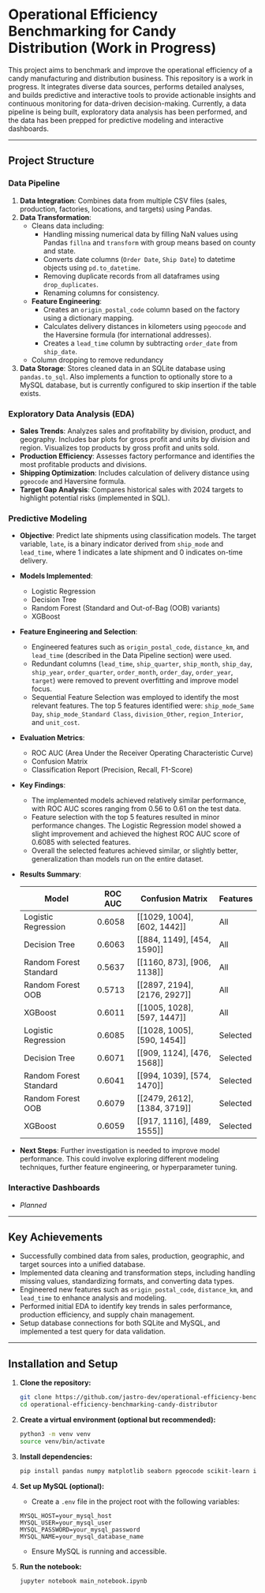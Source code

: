 # Operational Efficiency Benchmarking for Candy Distribution (Work in Progress)

This project aims to benchmark and improve the operational efficiency of a candy manufacturing and distribution business. This repository is a work in progress. It integrates diverse data sources, performs detailed analyses, and builds predictive and interactive tools to provide actionable insights and continuous monitoring for data-driven decision-making. Currently, a data pipeline is being built, exploratory data analysis has been performed, and the data has been prepped for predictive modeling and interactive dashboards.

---

## Project Structure

### **Data Pipeline**
1. **Data Integration**: Combines data from multiple CSV files (sales, production, factories, locations, and targets) using Pandas.
2. **Data Transformation**:
   - Cleans data including:
     - Handling missing numerical data by filling NaN values using Pandas `fillna` and `transform` with group means based on county and state.
     - Converts date columns (`Order Date`, `Ship Date`) to datetime objects using `pd.to_datetime`.
     - Removing duplicate records from all dataframes using `drop_duplicates`.
     - Renaming columns for consistency.
   - **Feature Engineering**:
     - Creates an `origin_postal_code` column based on the factory using a dictionary mapping.
     - Calculates delivery distances in kilometers using `pgeocode` and the Haversine formula (for international addresses).
     - Creates a `lead_time` column by subtracting `order_date` from `ship_date`.
   - Column dropping to remove redundancy
3. **Data Storage**: Stores cleaned data in an SQLite database using `pandas.to_sql`. Also implements a function to optionally store to a MySQL database, but is currently configured to skip insertion if the table exists.

### **Exploratory Data Analysis (EDA)**
- **Sales Trends**: Analyzes sales and profitability by division, product, and geography. Includes bar plots for gross profit and units by division and region. Visualizes top products by gross profit and units sold.
- **Production Efficiency**: Assesses factory performance and identifies the most profitable products and divisions.
- **Shipping Optimization**: Includes calculation of delivery distance using `pgeocode` and Haversine formula.
- **Target Gap Analysis**: Compares historical sales with 2024 targets to highlight potential risks (implemented in SQL).

### **Predictive Modeling**

-   **Objective**: Predict late shipments using classification models. The target variable, `late`, is a binary indicator derived from `ship_mode` and `lead_time`, where 1 indicates a late shipment and 0 indicates on-time delivery.

-   **Models Implemented**:
    -   Logistic Regression
    -   Decision Tree
    -   Random Forest (Standard and Out-of-Bag (OOB) variants)
    -   XGBoost

-   **Feature Engineering and Selection**:
    - Engineered features such as `origin_postal_code`, `distance_km`, and `lead_time` (described in the Data Pipeline section) were used.
    - Redundant columns (`lead_time`, `ship_quarter`, `ship_month`, `ship_day`, `ship_year`, `order_quarter`, `order_month`, `order_day`, `order_year`, `target`) were removed to prevent overfitting and improve model focus.
    - Sequential Feature Selection was employed to identify the most relevant features. The top 5 features identified were: `ship_mode_Same Day`, `ship_mode_Standard Class`, `division_Other`, `region_Interior`, and `unit_cost`.

-   **Evaluation Metrics**:
    - ROC AUC (Area Under the Receiver Operating Characteristic Curve)
    - Confusion Matrix
    - Classification Report (Precision, Recall, F1-Score)

-   **Key Findings**:
    - The implemented models achieved relatively similar performance, with ROC AUC scores ranging from 0.56 to 0.61 on the test data.
    - Feature selection with the top 5 features resulted in minor performance changes. The Logistic Regression model showed a slight improvement and achieved the highest ROC AUC score of 0.6085 with selected features.
    - Overall the selected features achieved similar, or slightly better, generalization than models run on the entire dataset.

-   **Results Summary**:

    | Model                     | ROC AUC | Confusion Matrix           | Features   |
    |---------------------------|---------|----------------------------|------------|
    | Logistic Regression       | 0.6058  | \[[1029, 1004], [602, 1442]] | All        |
    | Decision Tree             | 0.6063  | \[[884, 1149], [454, 1590]]  | All        |
    | Random Forest Standard    | 0.5637  | \[[1160, 873], [906, 1138]]   | All        |
    | Random Forest OOB         | 0.5713  | \[[2897, 2194], [2176, 2927]] | All        |
    | XGBoost                   | 0.6011  | \[[1005, 1028], [597, 1447]] | All        |
    | Logistic Regression       | 0.6085  | \[[1028, 1005], [590, 1454]]  | Selected   |
    | Decision Tree             | 0.6071  | \[[909, 1124], [476, 1568]]   | Selected   |
    | Random Forest Standard    | 0.6041  | \[[994, 1039], [574, 1470]]   | Selected   |
    | Random Forest OOB         | 0.6079  | \[[2479, 2612], [1384, 3719]]  | Selected   |
    | XGBoost                   | 0.6059  | \[[917, 1116], [489, 1555]]   | Selected   |

-   **Next Steps**: Further investigation is needed to improve model performance. This could involve exploring different modeling techniques, further feature engineering, or hyperparameter tuning.


### **Interactive Dashboards**
-   *Planned*

---

## Key Achievements
- Successfully combined data from sales, production, geographic, and target sources into a unified database.
- Implemented data cleaning and transformation steps, including handling missing values, standardizing formats, and converting data types.
- Engineered new features such as `origin_postal_code`, `distance_km`, and `lead_time` to enhance analysis and modeling.
- Performed initial EDA to identify key trends in sales performance, production efficiency, and supply chain management.
-  Setup database connections for both SQLite and MySQL, and implemented a test query for data validation.

---

## Installation and Setup

1.  **Clone the repository:**

    ```bash
    git clone https://github.com/jastro-dev/operational-efficiency-benchmarking-candy-distributor.git
    cd operational-efficiency-benchmarking-candy-distributor
    ```
2.  **Create a virtual environment (optional but recommended):**

    ```bash
    python3 -m venv venv
    source venv/bin/activate
    ```
3.  **Install dependencies:**

    ```bash
    pip install pandas numpy matplotlib seaborn pgeocode scikit-learn ipython-sql mysql-connector-python python-dotenv
    ```

4.  **Set up MySQL (optional):**
    - Create a `.env` file in the project root with the following variables:

    ```
    MYSQL_HOST=your_mysql_host
    MYSQL_USER=your_mysql_user
    MYSQL_PASSWORD=your_mysql_password
    MYSQL_NAME=your_mysql_database_name
    ```

    - Ensure MySQL is running and accessible.

5.  **Run the notebook:**

    ```bash
    jupyter notebook main_notebook.ipynb
    ```
